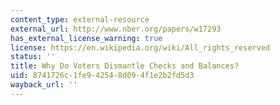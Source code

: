 ```yaml
---
content_type: external-resource
external_url: http://www.nber.org/papers/w17293
has_external_license_warning: true
license: https://en.wikipedia.org/wiki/All_rights_reserved
status: ''
title: Why Do Voters Dismantle Checks and Balances?
uid: 8741726c-1fe9-4254-8d09-4f1e2b2fd5d3
wayback_url: ''
---
```

